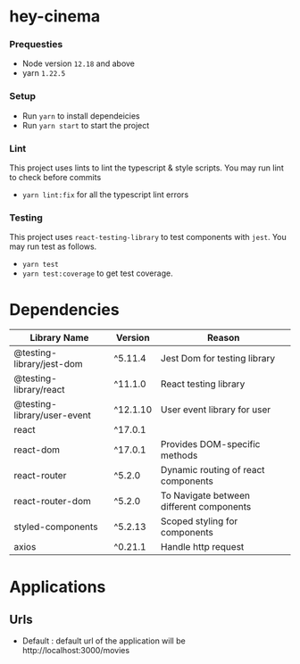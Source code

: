 # hey-cinema

### Prequesties

- Node version `12.18` and above
- yarn `1.22.5`

### Setup

- Run `yarn` to install dependeicies
- Run `yarn start` to start the project

### Lint

This project uses lints to lint the typescript & style scripts. You may run lint to check before commits

- `yarn lint:fix` for all the typescript lint errors

### Testing

This project uses `react-testing-library` to test components with `jest`. You may run test as follows.

- `yarn test`
- `yarn test:coverage` to get test coverage.

# Dependencies

| Library Name                | Version  | Reason                                   |
| --------------------------- | -------- | ---------------------------------------- |
| @testing-library/jest-dom   | ^5.11.4  | Jest Dom for testing library             |
| @testing-library/react      | ^11.1.0  | React testing library                    |
| @testing-library/user-event | ^12.1.10 | User event library for user              |
| react                       | ^17.0.1  |                                          |
| react-dom                   | ^17.0.1  | Provides DOM-specific methods            |
| react-router                | ^5.2.0   | Dynamic routing of react components      |
| react-router-dom            | ^5.2.0   | To Navigate between different components |
| styled-components           | ^5.2.13  | Scoped styling for components            |
| axios                       | ^0.21.1  | Handle http request                      |

# Applications

## Urls

- Default : default url of the application will be http://localhost:3000/movies
